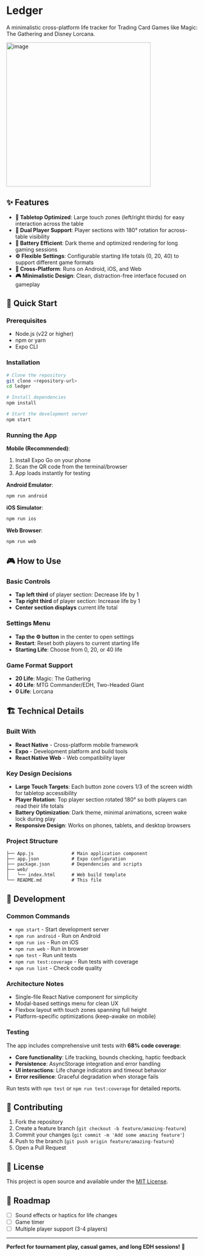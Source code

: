 # Ledger

A minimalistic cross-platform life tracker for Trading Card Games like Magic: The Gathering and Disney Lorcana.

<img height="380" alt="image" src="https://github.com/user-attachments/assets/0d3c9f28-2642-48d3-a24e-628bd28d9104" />

## ✨ Features

- **🎯 Tabletop Optimized**: Large touch zones (left/right thirds) for easy interaction across the table
- **🔄 Dual Player Support**: Player sections with 180° rotation for across-table visibility
- **🔋 Battery Efficient**: Dark theme and optimized rendering for long gaming sessions
- **⚙️ Flexible Settings**: Configurable starting life totals (0, 20, 40) to support different game formats
- **📱 Cross-Platform**: Runs on Android, iOS, and Web
- **🎮 Minimalistic Design**: Clean, distraction-free interface focused on gameplay

## 🚀 Quick Start

### Prerequisites

- Node.js (v22 or higher)
- npm or yarn
- Expo CLI

### Installation

```bash
# Clone the repository
git clone <repository-url>
cd ledger

# Install dependencies
npm install

# Start the development server
npm start
```

### Running the App

**Mobile (Recommended)**:

1. Install Expo Go on your phone
2. Scan the QR code from the terminal/browser
3. App loads instantly for testing

**Android Emulator**:

```bash
npm run android
```

**iOS Simulator**:

```bash
npm run ios
```

**Web Browser**:

```bash
npm run web
```

## 🎮 How to Use

### Basic Controls

- **Tap left third** of player section: Decrease life by 1
- **Tap right third** of player section: Increase life by 1
- **Center section displays** current life total

### Settings Menu

- **Tap the ⚙️ button** in the center to open settings
- **Restart**: Reset both players to current starting life
- **Starting Life**: Choose from 0, 20, or 40 life

### Game Format Support

- **20 Life**: Magic: The Gathering
- **40 Life**: MTG Commander/EDH, Two-Headed Giant
- **0 Life**: Lorcana

## 🏗️ Technical Details

### Built With

- **React Native** - Cross-platform mobile framework
- **Expo** - Development platform and build tools
- **React Native Web** - Web compatibility layer

### Key Design Decisions

- **Large Touch Targets**: Each button zone covers 1/3 of the screen width for tabletop accessibility
- **Player Rotation**: Top player section rotated 180° so both players can read their life totals
- **Battery Optimization**: Dark theme, minimal animations, screen wake lock during play
- **Responsive Design**: Works on phones, tablets, and desktop browsers

### Project Structure

```
├── App.js              # Main application component
├── app.json            # Expo configuration
├── package.json        # Dependencies and scripts
├── web/
│   └── index.html      # Web build template
└── README.md           # This file
```

## 🔧 Development

### Common Commands

- `npm start` - Start development server
- `npm run android` - Run on Android
- `npm run ios` - Run on iOS
- `npm run web` - Run in browser
- `npm test` - Run unit tests
- `npm run test:coverage` - Run tests with coverage
- `npm run lint` - Check code quality

### Architecture Notes

- Single-file React Native component for simplicity
- Modal-based settings menu for clean UX
- Flexbox layout with touch zones spanning full height
- Platform-specific optimizations (keep-awake on mobile)

### Testing

The app includes comprehensive unit tests with **68% code coverage**:

- **Core functionality**: Life tracking, bounds checking, haptic feedback
- **Persistence**: AsyncStorage integration and error handling
- **UI interactions**: Life change indicators and timeout behavior
- **Error resilience**: Graceful degradation when storage fails

Run tests with `npm test` or `npm run test:coverage` for detailed reports.

## 🤝 Contributing

1. Fork the repository
2. Create a feature branch (`git checkout -b feature/amazing-feature`)
3. Commit your changes (`git commit -m 'Add some amazing feature'`)
4. Push to the branch (`git push origin feature/amazing-feature`)
5. Open a Pull Request

## 📄 License

This project is open source and available under the [MIT License](LICENSE).

## 🎯 Roadmap

- [ ] Sound effects or haptics for life changes
- [ ] Game timer
- [ ] Multiple player support (3-4 players)

---

**Perfect for tournament play, casual games, and long EDH sessions!** 🎲
